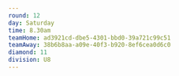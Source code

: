 ```yaml
---
round: 12
day: Saturday
time: 8.30am
teamHome: ad3921cd-dbe5-4301-bbd0-39a721c99c51
teamAway: 38b6b8aa-a09e-40f3-b920-8ef6cea0d6c0
diamond: 11
division: U8
---
```

